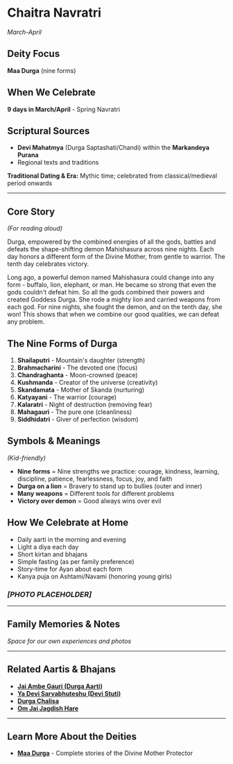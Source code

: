 # Chaitra Navratri
*March-April*

## Deity Focus
**Maa Durga** (nine forms)

## When We Celebrate
**9 days in March/April** - Spring Navratri

## Scriptural Sources
- **Devi Mahatmya** (Durga Saptashati/Chandi) within the **Markandeya Purana**
- Regional texts and traditions

**Traditional Dating & Era:** Mythic time; celebrated from classical/medieval period onwards

---

## Core Story
*(For reading aloud)*

Durga, empowered by the combined energies of all the gods, battles and defeats the shape-shifting demon Mahishasura across nine nights. Each day honors a different form of the Divine Mother, from gentle to warrior. The tenth day celebrates victory.

Long ago, a powerful demon named Mahishasura could change into any form - buffalo, lion, elephant, or man. He became so strong that even the gods couldn't defeat him. So all the gods combined their powers and created Goddess Durga. She rode a mighty lion and carried weapons from each god. For nine nights, she fought the demon, and on the tenth day, she won! This shows that when we combine our good qualities, we can defeat any problem.

## The Nine Forms of Durga

1. **Shailaputri** - Mountain's daughter (strength)
2. **Brahmacharini** - The devoted one (focus)
3. **Chandraghanta** - Moon-crowned (peace)
4. **Kushmanda** - Creator of the universe (creativity)
5. **Skandamata** - Mother of Skanda (nurturing)
6. **Katyayani** - The warrior (courage)
7. **Kalaratri** - Night of destruction (removing fear)
8. **Mahagauri** - The pure one (cleanliness)
9. **Siddhidatri** - Giver of perfection (wisdom)

## Symbols & Meanings
*(Kid-friendly)*

- **Nine forms** = Nine strengths we practice: courage, kindness, learning, discipline, patience, fearlessness, focus, joy, and faith
- **Durga on a lion** = Bravery to stand up to bullies (outer and inner)
- **Many weapons** = Different tools for different problems
- **Victory over demon** = Good always wins over evil

## How We Celebrate at Home

- Daily aarti in the morning and evening
- Light a diya each day
- Short kirtan and bhajans
- Simple fasting (as per family preference)
- Story-time for Ayan about each form
- Kanya puja on Ashtami/Navami (honoring young girls)

### *[PHOTO PLACEHOLDER]*

---

## Family Memories & Notes
*Space for our own experiences and photos*

---

## Related Aartis & Bhajans

- **[Jai Ambe Gauri (Durga Aarti)](../section2-aartis-bhajans/05-jai-ambe-gauri.md)**
- **[Ya Devi Sarvabhuteshu (Devi Stuti)](../section2-aartis-bhajans/15-ya-devi-sarvabhuteshu.md)**
- **[Durga Chalisa](../section2-aartis-bhajans/02-durga-chalisa.md)**
- **[Om Jai Jagdish Hare](../section2-aartis-bhajans/10-om-jai-jagdish-hare.md)**

---

## Learn More About the Deities

- **[Maa Durga](../section3-deities/06-maa-durga.md)** - Complete stories of the Divine Mother Protector